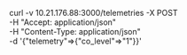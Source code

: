 curl -v 10.21.176.88:3000/telemetries -X POST \
-H "Accept: application/json" \
-H "Content-Type: application/json" \
-d '{"telemetry"=>{"co_level"=>"1"}}'